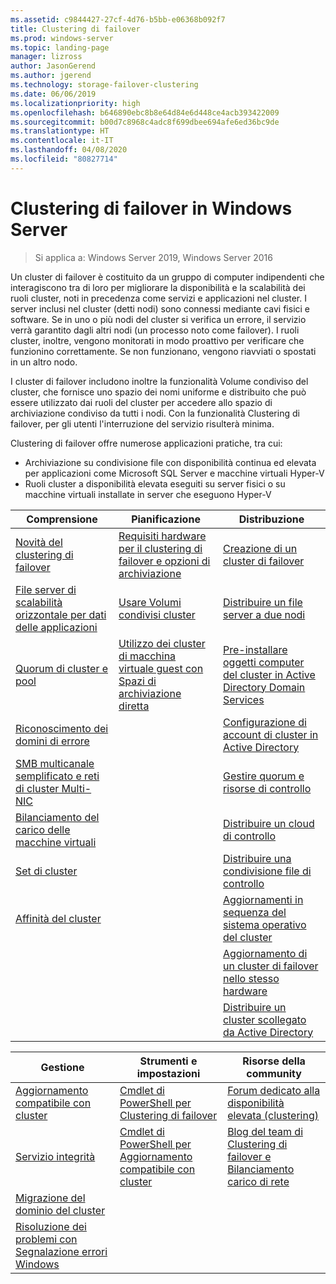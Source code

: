 ```yaml
---
ms.assetid: c9844427-27cf-4d76-b5bb-e06368b092f7
title: Clustering di failover
ms.prod: windows-server
ms.topic: landing-page
manager: lizross
author: JasonGerend
ms.author: jgerend
ms.technology: storage-failover-clustering
ms.date: 06/06/2019
ms.localizationpriority: high
ms.openlocfilehash: b646890ebc8b8e64d84e6d448ce4acb393422009
ms.sourcegitcommit: b00d7c8968c4adc8f699dbee694afe6ed36bc9de
ms.translationtype: HT
ms.contentlocale: it-IT
ms.lasthandoff: 04/08/2020
ms.locfileid: "80827714"
---
```

# <a name="failover-clustering-in-windows-server"></a>Clustering di failover in Windows Server

> Si applica a: Windows Server 2019, Windows Server 2016

Un cluster di failover è costituito da un gruppo di computer indipendenti che interagiscono tra di loro per migliorare la disponibilità e la scalabilità dei ruoli cluster, noti in precedenza come servizi e applicazioni nel cluster. I server inclusi nel cluster (detti nodi) sono connessi mediante cavi fisici e software. Se in uno o più nodi del cluster si verifica un errore, il servizio verrà garantito dagli altri nodi (un processo noto come failover). I ruoli cluster, inoltre, vengono monitorati in modo proattivo per verificare che funzionino correttamente. Se non funzionano, vengono riavviati o spostati in un altro nodo.

I cluster di failover includono inoltre la funzionalità Volume condiviso del cluster, che fornisce uno spazio dei nomi uniforme e distribuito che può essere utilizzato dai ruoli del cluster per accedere allo spazio di archiviazione condiviso da tutti i nodi. Con la funzionalità Clustering di failover, per gli utenti l'interruzione del servizio risulterà minima.

Clustering di failover offre numerose applicazioni pratiche, tra cui:

* Archiviazione su condivisione file con disponibilità continua ed elevata per applicazioni come Microsoft SQL Server e macchine virtuali Hyper-V
* Ruoli cluster a disponibilità elevata eseguiti su server fisici o su macchine virtuali installate in server che eseguono Hyper-V

| **Comprensione**                                                               |  **Pianificazione**                          |  **Distribuzione**       |
| -------------                                                                |  --------------                        | --------------------- |
| [Novità del clustering di failover](whats-new-in-failover-clustering.md)    | [Requisiti hardware per il clustering di failover e opzioni di archiviazione](clustering-requirements.md)  | [Creazione di un cluster di failover](create-failover-cluster.md) |
| [File server di scalabilità orizzontale per dati delle applicazioni](sofs-overview.md)               | [Usare Volumi condivisi cluster](failover-cluster-csvs.md) | [Distribuire un file server a due nodi](../storage/storage-spaces/storage-spaces-direct-in-vm.md) |
|  [Quorum di cluster e pool](../storage/storage-spaces/understand-quorum.md)   |  [Utilizzo dei cluster di macchina virtuale guest con Spazi di archiviazione diretta](../storage/storage-spaces/storage-spaces-direct-in-vm.md)       | [Pre-installare oggetti computer del cluster in Active Directory Domain Services](prestage-cluster-adds.md) |
| [Riconoscimento dei domini di errore](fault-domains.md)                                 |                                 | [Configurazione di account di cluster in Active Directory](configure-ad-accounts.md) |
| [SMB multicanale semplificato e reti di cluster Multi-NIC](smb-multichannel.md) |                       | [Gestire quorum e risorse di controllo](manage-cluster-quorum.md) |
| [Bilanciamento del carico delle macchine virtuali](vm-load-balancing-overview.md)                         |                             | [Distribuire un cloud di controllo](deploy-cloud-witness.md) |
| [Set di cluster](../storage/storage-spaces/cluster-sets.md)                  |                             |[Distribuire una condivisione file di controllo](file-share-witness.md) |
| [Affinità del cluster](cluster-affinity.md)                                     |                            | [Aggiornamenti in sequenza del sistema operativo del cluster](cluster-operating-system-rolling-upgrade.md) |
|                                                                             |                            | [Aggiornamento di un cluster di failover nello stesso hardware](upgrade-option-same-hardware.md) |
|                                                                            |                             | [Distribuire un cluster scollegato da Active Directory](https://docs.microsoft.com/previous-versions/windows/it-pro/windows-server-2012-R2-and-2012/dn265970\(v%3dws.11\))

|**Gestione**  |  **Strumenti e impostazioni**  |  **Risorse della community**       |
| ------------- |  -------------- | --------------------- |
| [Aggiornamento compatibile con cluster](cluster-aware-updating.md)    |   [Cmdlet di PowerShell per Clustering di failover](https://docs.microsoft.com/powershell/module/failoverclusters/?view=win10-ps)      |  [Forum dedicato alla disponibilità elevata (clustering)](https://go.microsoft.com/fwlink/p/?LinkId=230641)       |
|  [Servizio integrità](health-service-overview.md)   |   [Cmdlet di PowerShell per Aggiornamento compatibile con cluster](https://docs.microsoft.com/powershell/module/clusterawareupdating/?view=win10-ps)      | [Blog del team di Clustering di failover e Bilanciamento carico di rete](https://blogs.msdn.com/b/clustering/)        |
|  [Migrazione del dominio del cluster](cluster-domain-migration.md)   |         |         |
|  [Risoluzione dei problemi con Segnalazione errori Windows](troubleshooting-using-wer-reports.md)   |         |         |
